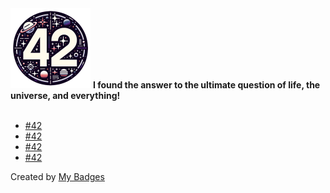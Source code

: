 <img src="https://github.com/my-badges/my-badges/blob/master/badges/the-ultimate-question/the-ultimate-question.png?raw=true" alt="I found the answer to the ultimate question of life, the universe, and everything!" title="I found the answer to the ultimate question of life, the universe, and everything!" width="128">
<strong>I found the answer to the ultimate question of life, the universe, and everything!</strong>
<br><br>

- <a href="https://github.com/Azecko/epfl-email-signatures/issues/42">#42</a>
- <a href="https://github.com/Azecko/botonews/issues/42">#42</a>
- <a href="https://github.com/Azecko/rapport-de-stage/issues/42">#42</a>
- <a href="https://github.com/epfl-si/ATARI/issues/42">#42</a>


Created by <a href="https://github.com/my-badges/my-badges">My Badges</a>